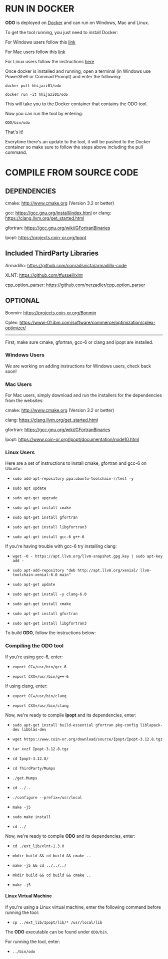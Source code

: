 # RUN IN DOCKER

**ODO** is deployed on [Docker](https://www.docker.com) and can run on Windows, Mac and Linux.

To get the tool running, you just need to install Docker:

For Windows users follow this [link](https://hub.docker.com/editions/community/docker-ce-desktop-windows)

For Mac users follow this [link](https://hub.docker.com/editions/community/docker-ce-desktop-mac)

For Linux users follow the instructions [here](https://docs.docker.com/install/linux/docker-ce/ubuntu/#install-docker-ce)

Once docker is installed and running, open a terminal (in Windows use PowerShell or Commad Prompt) and enter the following:

`docker pull hhijazi01/odo`

`docker run -it hhijazi01/odo`

This will take you to the Docker container that contains the ODO tool.

Now you can run the tool by entering:

`ODO/bin/odo`

That's it!

Everytime there's an update to the tool, it will be pushed to the Docker container so make sure to follow the steps above including the pull command.

# COMPILE FROM SOURCE CODE

DEPENDENCIES
-------
cmake: http://www.cmake.org (Version 3.2 or better)

gcc: https://gcc.gnu.org/install/index.html or clang: https://clang.llvm.org/get_started.html 

gfortran: https://gcc.gnu.org/wiki/GFortranBinaries

Ipopt: https://projects.coin-or.org/Ipopt

Included ThirdParty Libraries
-------


Armadillo: https://github.com/conradsnicta/armadillo-code

XLNT: https://github.com/tfussell/xlnt

cpp_option_parser: https://github.com/nerzadler/cpp_option_parser


OPTIONAL
-------


Bonmin: https://projects.coin-or.org/Bonmin

Cplex: https://www-01.ibm.com/software/commerce/optimization/cplex-optimizer/


-------

First, make sure cmake, gfortran, gcc-6 or clang and ipopt are installed.

### Windows Users

We are working on adding instructions for Windows users, check back soon!

### Mac Users

For Mac users, simply download and run the installers for the dependencies from the websites:

cmake: http://www.cmake.org (Version 3.2 or better)

clang: https://clang.llvm.org/get_started.html 

gfortran: https://gcc.gnu.org/wiki/GFortranBinaries

Ipopt: https://www.coin-or.org/Ipopt/documentation/node10.html

### Linux Users 

Here are a set of instructions to install cmake, gfortran and gcc-6 on Ubuntu:


* `sudo add-apt-repository ppa:ubuntu-toolchain-r/test -y`

* `sudo apt update`

* `sudo apt-get upgrade`

* `sudo apt-get install cmake`

* `sudo apt-get install gfortran`

* `sudo apt-get install libgfortran3`

* `sudo apt-get install gcc-6 g++-6`


If you're having trouble with gcc-6 try installing clang:

* `wget -O - https://apt.llvm.org/llvm-snapshot.gpg.key | sudo apt-key add -`

* `sudo apt-add-repository "deb http://apt.llvm.org/xenial/ llvm-toolchain-xenial-6.0 main"`

* `sudo apt-get update`

* `sudo apt-get install -y clang-6.0`

* `sudo apt-get install cmake`

* `sudo apt-get install gfortran`

* `sudo apt-get install libgfortran3`



To build **ODO**, follow the instructions below:

### Compiling the ODO tool

If you're using gcc-6, enter:

* `export CC=/usr/bin/gcc-6`

* `export CXX=/usr/bin/g++-6`

If using clang, enter:

* `export CC=/usr/bin/clang`

* `export CXX=/usr/bin/clang`

Now, we're ready to compile **Ipopt** and its dependencies, enter:

* `sudo apt-get install build-essential gfortran pkg-config liblapack-dev libblas-dev`

* `wget https://www.coin-or.org/download/source/Ipopt/Ipopt-3.12.8.tgz`

* `tar xvzf Ipopt-3.12.8.tgz`

* `cd Ipopt-3.12.8/`

* `cd ThirdParty/Mumps`

* `./get.Mumps`

* `cd ../..`

* `./configure --prefix=/usr/local`

* `make -j5`

* `sudo make install`

* `cd ../`


Now, we're ready to compile **ODO** and its dependencies, enter:

* `cd ./ext_lib/xlnt-1.3.0`

* `mkdir build && cd build && cmake ..`

* `make -j5 && cd ../../../`

* `mkdir build && cd build && cmake ..`

* `make -j5`

#### Linux Virtual Machine

If you're using a Linux virtual machine, enter the following command before running the tool:

* `cp ../ext_lib/Ipopt/lib/* /usr/local/lib`


The **ODO** executable can be found under `ODO/bin`.

For running the tool, enter:

* `../bin/odo`



